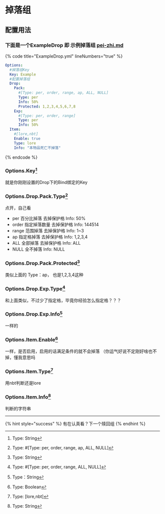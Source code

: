 # 掉落组

## 配置用法

### 下面是一个ExampleDrop 即 示例掉落组 [pei-zhi.md](../../kai-shi/pei-zhi.md "mention")

{% code title="ExampleDrop.yml" lineNumbers="true" %}
```yaml
Options:
  #掉落组Key
  Key: Example
  #配置掉落组
  Drop:
    Pack:
      #[Type: per, order, range, ap, ALL, NULL]
      Type: per
      Info: 50%
      Protected: 1,2,3,4,5,6,7,8
    Exp:
      #[Type: per, order, range]
      Type: per
      Info: 50%
  Item:
    #[lore,nbt]
    Enable: true
    Type: lore
    Info: "本物品死亡不掉落"
```
{% endcode %}

### Options.Key[^1]

就是你刚刚设置的Drop下的Bind绑定的Key

### Options.Drop.Pack.Type[^2]

点开，自己看

* per 百分比掉落 去掉保护格 Info: 50%
* order 指定掉落数量 去掉保护格 Info: 144514
* range 范围掉落 去掉保护格 Info: 1\~3
* ap 指定格掉落 去掉保护格 Info: 1,2,3,4
* ALL 全部掉落 去掉保护格 Info: ALL
* NULL 全不掉落 Info: NULL

### Options.Drop.Pack.Protected[^3]

类似上面的 Type：ap， 也是1,2,3,4这种

### Options.Drop.Exp.Type[^4]

和上面类似，不过少了指定格，毕竟你经验怎么指定格？？？

### Options.Drop.Exp.Info[^5]

一样的

### Options.Item.Enable[^6]

一样，是否启用，启用的话满足条件的就不会掉落 （你运气好说不定刚好啥也不掉，懂我意思吗

### Options.Item.Type[^7]

用nbt判断还是lore

### Options.Item.Info[^8]

判断的字符串

***

{% hint style="success" %}
有在认真看？下一个赎回组
{% endhint %}

[^1]: Type: String

[^2]: Type: #\[Type: per, order, range, ap, ALL, NULL]

[^3]: Type: String

[^4]: Type: #\[Type: per, order, range, ALL, NULL]

[^5]: Type：String

[^6]: Type: Boolean

[^7]: Type: \[lore,nbt]

[^8]: Type: String
